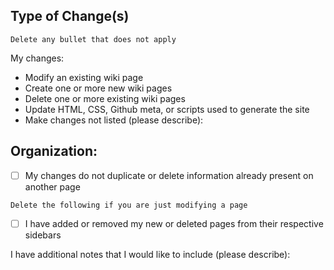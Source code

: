 ## Type of Change(s)
`Delete any bullet that does not apply`

My changes:
 - Modify an existing wiki page
 - Create one or more new wiki pages
 - Delete one or more existing wiki pages
 - Update HTML, CSS, Github meta, or scripts used to generate the site 
 - Make changes not listed (please describe):

## Organization:
- [ ] My changes do not duplicate or delete information already present on another page


`Delete the following if you are just modifying a page`
- [ ] I have added or removed my new or deleted pages from their respective sidebars


I have additional notes that I would like to include (please describe):
